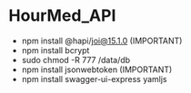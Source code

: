 # HourMed_API

 - npm install @hapi/joi@15.1.0 (IMPORTANT)
 - npm install bcrypt
 - sudo chmod -R 777 /data/db    
 - npm install jsonwebtoken (IMPORTANT)
 - npm install swagger-ui-express yamljs
